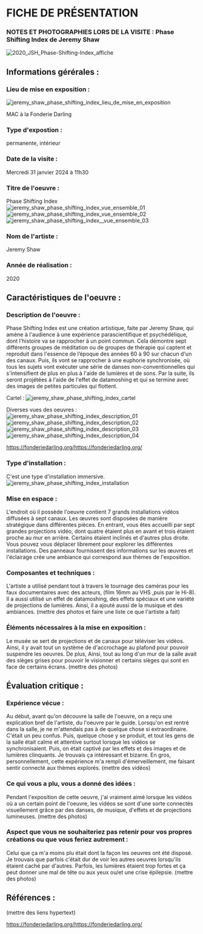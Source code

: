 # FICHE DE PRÉSENTATION


### NOTES ET PHOTOGRAPHIES LORS DE LA VISITE : Phase Shifting Index de Jeremy Shaw 

![2020_JSH_Phase-Shifting-Index_affiche](https://github.com/MeenaAtai/H24_V11_inspirations_ATAI/assets/143361141/35fdf524-bc33-4cbe-a13d-75667a526485)


## Informations gérérales :

### Lieu de mise en exposition :
![jeremy_shaw_phase_shifting_index_lieu_de_mise_en_exposition](https://github.com/MeenaAtai/H24_V11_inspirations_ATAI/assets/143361141/e5775c7e-1f21-4ad3-9e9a-56cf11ec1312)

MAC à la Fonderie Darling

### Type d'expostion :
permanente, intérieur

### Date de la visite :
Mercredi 31 janvier 2024 à 11h30

### Titre de l'oeuvre :
Phase Shifting Index
![jeremy_shaw_phase_shifting_index_vue_ensemble_01](https://github.com/MeenaAtai/H24_V11_inspirations_ATAI/assets/143361141/31bda402-66be-4137-a6e5-9d12d479ae7c)
![jeremy_shaw_phase_shifting_index_vue_ensemble_02](https://github.com/MeenaAtai/H24_V11_inspirations_ATAI/assets/143361141/22f4ea13-8b7d-4642-9e65-1fab9d04a0d5)
![jeremy_shaw_phase_shifting_index__vue_ensemble_03](https://github.com/MeenaAtai/H24_V11_inspirations_ATAI/assets/143361141/7d370781-1f2a-4277-bda3-7fa3fd3f4f47)

### Nom de l'artiste :
Jeremy Shaw

### Année de réalisation :
2020


## Caractéristiques de l'oeuvre :

### Description de l'oeuvre :
Phase Shifting Index est une création artistique, faite par Jeremy Shaw, qui amène à l'audience à une expérience parascientifique et psychédélique, dont l'histoire va se rapprocher à un point commun. Cela démontre sept différents groupes de méditation ou de groupes de thérapie qui captent et reproduit dans l'essence de l’époque des années 60 à 90 sur chacun d'un des canaux. Puis, ils vont se rapprocher à une euphorie synchronisée, où tous les sujets vont exécuter une série de danses non-conventionnelles qui s'intensifient de plus en plus à l'aide de lumières et de sons. Par la suite, ils seront projétées à l'aide de l'effet de datamoshing et qui se termine avec des images de petites particules qui flottent.

Cartel :
![jeremy_shaw_phase_shifting_index_cartel](https://github.com/MeenaAtai/H24_V11_inspirations_ATAI/assets/143361141/03f00b31-ab93-42bb-9acb-0a093ed2f571)

Diverses vues des oeuvres :
![jeremy_shaw_phase_shifting_index_description_01](https://github.com/MeenaAtai/H24_V11_inspirations_ATAI/assets/143361141/40837058-4ffe-4712-a18c-afd46dd201bb)
![jeremy_shaw_phase_shifting_index_description_02](https://github.com/MeenaAtai/H24_V11_inspirations_ATAI/assets/143361141/6480e5a2-6599-49f7-a65b-0ffce1846c60)
![jeremy_shaw_phase_shifting_index_description_03](https://github.com/MeenaAtai/H24_V11_inspirations_ATAI/assets/143361141/476962f7-1195-41e4-a0e0-5fe04daf3ca6)
![jeremy_shaw_phase_shifting_index_description_04](https://github.com/MeenaAtai/H24_V11_inspirations_ATAI/assets/143361141/33cbd6b6-6227-43f2-a023-4a8b06e46ffc)

https://fonderiedarling.org/https://fonderiedarling.org/

### Type d'installation :
C'est une type d'installation immersive.
![jeremy_shaw_phase_shifting_index_installation](https://github.com/MeenaAtai/H24_V11_inspirations_ATAI/assets/143361141/0db72da6-08d6-4df0-ad7b-b91d1f4fca8b)

### Mise en espace :
L'endroit où il possède l'oeuvre contient 7 grands installations vidéos diffusées à sept canaux. Les œuvres sont disposées de manière stratégique dans différentes pièces. En entrant, vous êtes accueilli par sept grandes projections vidéo, dont quatre étaient plus en avant et trois étaient proche au mur en arrière. Certains étaient inclinés et d'autres plus droite. Vous pouvez vous déplacer librement pour explorer les différentes installations. Des panneaux fournissent des informations sur les œuvres et l'éclairage crée une ambiance qui correspond aux thèmes de l'exposition.

### Composantes et techniques :
L'artiste a utilisé pendant tout à travers le tournage des caméras pour les faux documentaires avec des acteurs, (film 16mm au VHS ,puis par le Hi-8). Il a aussi utilisé un effet de datamoshing, des effets spéciaux et une variété de projections de lumières. Ainsi, il a ajouté aussi de la musique et des ambiances.
(mettre des photos et faire une liste ce que l'artiste a fait)

### Éléments nécessaires à la mise en exposition :
Le musée se sert de projections et de canaux pour téléviser les vidéos. Ainsi, il y avait tout un système de d'accrochage au plafond pour pouvoir suspendre les oeuvres. De plus, Ainsi, tout au long d'un mur de la salle avait des sièges grises pour pouvoir le visionner et certains sièges qui sont en face de certains écrans.
(mettre des photos)


## Évaluation critique :

### Expérience vécue :
Au début, avant qu'on découvre la salle de l'oeuvre, on a reçu une explication bref de l'artiste, du l'oeuvre par le guide. Lorsqu'on est rentré dans la salle, je ne m'attendais pas à de quelque chose si extraordinaire. C'était un peu confus. Puis, quelque chose y se produit, et tout les gens de la salle était calme et attentive surtout lorsque les vidéos se synchronisaient. Puis, on était captivé par les effets et des images et de lumières clinquants. Je trouvais ça intéressant et bizarre. En gros, personnellement, cette expérience m'a rempli d'émerveillement, me faisant sentir connecté aux thèmes explorés.
(mettre des vidéos)

### Ce qui vous a plu, vous a donné des idées :
Pendant l'exposition de cette oeuvre, j'ai vraiment aimé lorsque les vidéos où a un certain point de l'oeuvre, les vidéos se sont d'une sorte connectés visuellement grâce par des danses, de musique, d'effets et de projections lumineuses.
(mettre des photos)

### Aspect que vous ne souhaiteriez pas retenir pour vos propres créations ou que vous feriez autrement :
Celui que ça m'a moins plu était dont la façon les oeuvres ont été disposé. Je trouvais que parfois c'était dur de voir les autres oeuvres lorsqu'ils étaient caché par d'autres. Parfois, les lumières étaient trop fortes et ça peut donner une mal de tête ou aux yeux ou/et une crise épilepsie.
(mettre des photos)

## Références :
(mettre des liens hypertext)

https://fonderiedarling.org/https://fonderiedarling.org/
